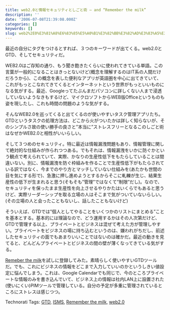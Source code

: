 ```yaml
---
title: web2.0と情報セキュリティとしごと術 — and “Remember the milk”
description: ''
date: '2006-07-08T21:39:08.000Z'
categories: []
keywords: []
slug: web2%2E0%E3%81%A8%E6%83%85%E5%A0%B1%E3%82%BB%E3%82%AD%E3%83%A5%E3%83%AA%E3%83%86%E3%82%A3%E3%81%A8%E3%81%97%E3%81%94%E3%81%A8%E8%A1%93+%E2%80%94+an...
---
```

最近の自分にタグをつけるとすれば、３つのキーワードが出てくる。web2.0とGTD、そしてセキュリティだ。

WEB2.0はご存知の通り、もう聞き飽きたくらいに使われてきている単語。この言葉が一般的になることはきっとないけど(概念を理解するのはIT系の人間だけだろうから)、この概念を表した便利なアプリが英語圏を中心に出てきていて、これがもっとこなれてきてくるとインターネットという世界がもっといいものになる気がする。最近、Googleってたぶんまだパソコンに詳しくない人まで浸透していないようなきもするけど、マイクロソフトからWEB版Officeというものも姿を現したし、これも時間の問題のような気がする。

そんなWEB2.0を巡ってくると出てくるのが使いやすいタスク管理アプリたち。GTDというタスクの処理方法は、どこから火がついたかは詳しく知らないが、そのシンプルさ故の使い勝手の良さと”本当に”ストレスフリーとなるこのしごと術はなぜかWEB2.0と相性がいいらしい。

そして３つめのセキュリティ。特に最近は情報漏洩問題もあり、情報管理に関して絶対的な仕組みが作られつつある。でもそれは、情報漏洩をいかに防ぐかという観点で考えられていて、実際、かなりの生産性低下をもたらしていることは間違いない。別に、情報漏洩を防ぐ枠組みを作ることで生産性低下がもたらされている訳ではなく、今までのやり方とマッチしていない仕組みを(あたかも世間の目を気にする形で)、急激に押し進めようとするからそこに軋轢が生じ、結果生産性の低下が生まれると思う(そもそも”管理”ではなくて”制限”だし)。なので、セキュリティを保ったまま生産性を向上させるやりかたはいくらでもあると思うけど、実際リーダーシップを取る立場の人はそこまで気がついていないらしい。(その立場の人と会ったこともないし、話したこともないけど)

そういえば、GTDでは”個人としてやることをいくつかのリストにまとめる”ことを基本とする。基本的には理論なので、どう運用するかはその人次第だけど、GTDで管理する以上、プライベートとビジネスは混ぜて考えた方が管理しやすい。プライベートをビジネスの場に持ち込むというのは、嫌われがちだし、前述したセキュリティの面でもあまりいいことではないのは確かだ。最近の動きを見てると、どんどんプライベートとビジネスの間の壁が薄くなってきている気がする。

[Remeber the milk](http://www.rememberthemilk.com/)を試しに登録してみた。素晴らしく使いやすいGTDツールだ。でも、これにビジネスの情報をどこまで入力していいのかというしきい値設定に悩んでしまう。これは、Google Calendarでも同じで、今のところプライベートな情報のみを書き込んでいて、ビジネス上の情報は社内LAN上に設置された(使いにくい)PIMツールで管理している。自分の予定が多重に管理されているところにストレスは感じつつ。

Technorati Tags: [GTD](http://www.technorati.com/tag/GTD), [ISMS](http://www.technorati.com/tag/ISMS), [Remember the milk](http://www.technorati.com/tag/Remember%20the%20milk), [web2.0](http://www.technorati.com/tag/web2.0)